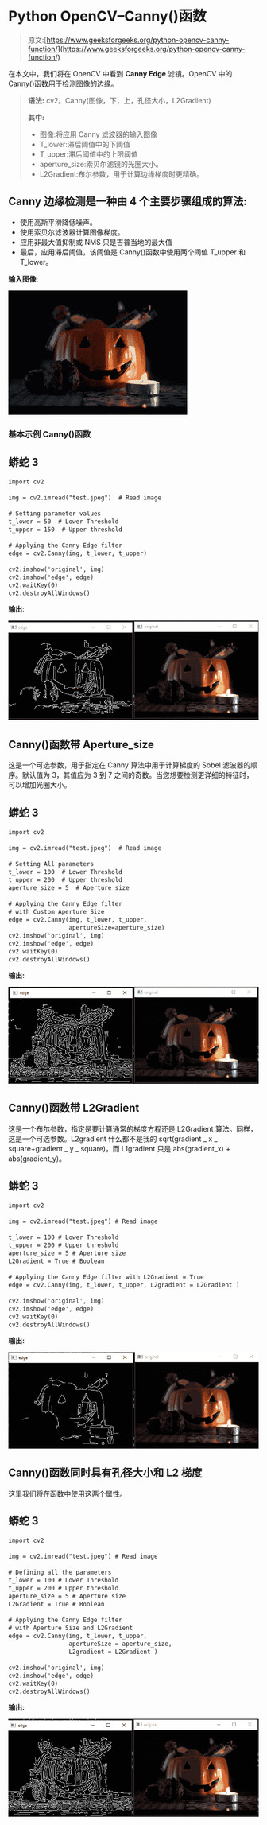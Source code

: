 # Python OpenCV–Canny()函数

> 原文:[https://www.geeksforgeeks.org/python-opencv-canny-function/](https://www.geeksforgeeks.org/python-opencv-canny-function/)

在本文中，我们将在 OpenCV 中看到 **Canny Edge** 滤镜。OpenCV 中的 Canny()函数用于检测图像的边缘。

> **语法:** cv2。Canny(图像，下，上，孔径大小，L2Gradient)
> 
> **其中:**
> 
> *   图像:将应用 Canny 滤波器的输入图像
> *   T_lower:滞后阈值中的下阈值
> *   T_upper:滞后阈值中的上限阈值
> *   aperture_size:索贝尔滤镜的光圈大小。
> *   L2Gradient:布尔参数，用于计算边缘梯度时更精确。

## Canny 边缘检测是一种由 4 个主要步骤组成的算法:

*   使用高斯平滑降低噪声。
*   使用索贝尔滤波器计算图像梯度。
*   应用非最大值抑制或 NMS 只是吉普当地的最大值
*   最后，应用滞后阈值，该阈值是 Canny()函数中使用两个阈值 T_upper 和 T_lower。

**输入图像**:

![](img/1e8dcb1f13779a4686299d1176dcbed3.png)

### **基本示例** Canny()函数

## 蟒蛇 3

```
import cv2

img = cv2.imread("test.jpeg")  # Read image

# Setting parameter values
t_lower = 50  # Lower Threshold
t_upper = 150  # Upper threshold

# Applying the Canny Edge filter
edge = cv2.Canny(img, t_lower, t_upper)

cv2.imshow('original', img)
cv2.imshow('edge', edge)
cv2.waitKey(0)
cv2.destroyAllWindows()
```

**输出**:

![](img/a5955e7322135731fd279e213735419a.png)

## Canny()函数**带 Aperture_size**

这是一个可选参数，用于指定在 Canny 算法中用于计算梯度的 Sobel 滤波器的顺序。默认值为 3，其值应为 3 到 7 之间的奇数。当您想要检测更详细的特征时，可以增加光圈大小。

## 蟒蛇 3

```
import cv2

img = cv2.imread("test.jpeg")  # Read image

# Setting All parameters
t_lower = 100  # Lower Threshold
t_upper = 200  # Upper threshold
aperture_size = 5  # Aperture size

# Applying the Canny Edge filter
# with Custom Aperture Size
edge = cv2.Canny(img, t_lower, t_upper, 
                 apertureSize=aperture_size)
cv2.imshow('original', img)
cv2.imshow('edge', edge)
cv2.waitKey(0)
cv2.destroyAllWindows()
```

**输出:**

![](img/f0a406ed1dad58bfc656b4bf8b69f868.png)

## Canny()函数**带 L2Gradient**

这是一个布尔参数，指定是要计算通常的梯度方程还是 L2Gradient 算法。同样，这是一个可选参数。L2gradient 什么都不是我的 sqrt(gradient _ x _ square+gradient _ y _ square)，而 L1gradient 只是 abs(gradient_x) + abs(gradient_y)。

## 蟒蛇 3

```
import cv2

img = cv2.imread("test.jpeg") # Read image

t_lower = 100 # Lower Threshold
t_upper = 200 # Upper threshold
aperture_size = 5 # Aperture size
L2Gradient = True # Boolean

# Applying the Canny Edge filter with L2Gradient = True
edge = cv2.Canny(img, t_lower, t_upper, L2gradient = L2Gradient )

cv2.imshow('original', img)
cv2.imshow('edge', edge)
cv2.waitKey(0)
cv2.destroyAllWindows()
```

**输出:**

![](img/c336470d5f8d3af16eb37f80af52b3aa.png)

## Canny()函数**同时具有孔径大小和 L2 梯度**

这里我们将在函数中使用这两个属性。

## 蟒蛇 3

```
import cv2 

img = cv2.imread("test.jpeg") # Read image

# Defining all the parameters
t_lower = 100 # Lower Threshold
t_upper = 200 # Upper threshold
aperture_size = 5 # Aperture size
L2Gradient = True # Boolean

# Applying the Canny Edge filter 
# with Aperture Size and L2Gradient
edge = cv2.Canny(img, t_lower, t_upper,
                 apertureSize = aperture_size, 
                 L2gradient = L2Gradient ) 

cv2.imshow('original', img)
cv2.imshow('edge', edge)
cv2.waitKey(0)
cv2.destroyAllWindows()
```

**输出:**

![](img/413714c54568d2df68d1cfb076ec7f9e.png)